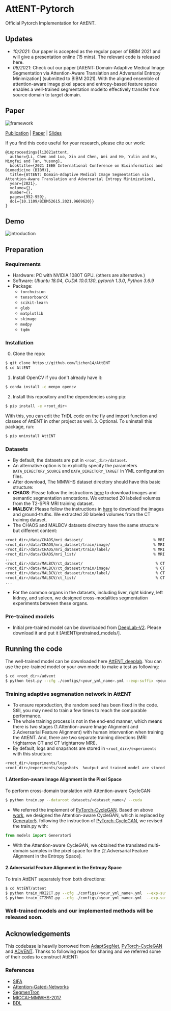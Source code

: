 # AttENT-Pytorch
Official Pytorch Implementation for AttENT.

## Updates
- *10/2021*: Our paper is accepted as the regular paper of BIBM 2021 and will give a presentation online (15 mins). The relevant code is released here.
- *08/2021*: Check out our paper [AttENT: Domain-Adaptive Medical Image Segmentation via Attention-Aware Translation and Adversarial Entropy Minimization] (submitted to BIBM 2021). With the aligned ensemble of attention-aware image pixel space and entropy-based feature space enables a well-trained segmentation modelto effectively transfer from source domain to target domain.

## Paper
![framework](https://github.com/lichen14/AttENT/blob/main/display/framework.png)

[Publication](https://doi.org/10.1109/BIBM52615.2021.9669620) | [Paper](https://github.com/lichen14/lichen14.github.io/blob/a46e4887e2bdb16f5b7c39f8b962ecc580a0e82e/assets/publication/BIBM_ATTENT.pdf) | [Slides](https://github.com/lichen14/AttENT/blob/main/display/BIBM_2021_Presentation-B221-AttENT.pdf)

If you find this code useful for your research, please cite our work:

```
@inproceedings{li2021attent,
  author={Li, Chen and Luo, Xin and Chen, Wei and He, Yulin and Wu, Mingfei and Tan, Yusong}, 
  booktitle={2021 IEEE International Conference on Bioinformatics and Biomedicine (BIBM)},
  title={AttENT: Domain-Adaptive Medical Image Segmentation via Attention-Aware Translation and Adversarial Entropy Minimization},
  year={2021},  
  volume={},  
  number={},  
  pages={952-959},  
  doi={10.1109/BIBM52615.2021.9669620}}
}
```
## Demo
![introduction](https://github.com/lichen14/AttENT/blob/main/display/introduction.png)

## Preparation
### Requirements

- Hardware: PC with NVIDIA 1080T GPU. (others are alternative.)
- Software: *Ubuntu 18.04*, *CUDA 10.0.130*, *pytorch 1.3.0*, *Python 3.6.9*
- Package:
  - `torchvision`
  - `tensorboardX`
  - `scikit-learn`
  - `glob`
  - `matplotlib`
  - `skimage`
  - `medpy`
  - `tqdm`
### Installation
0. Clone the repo:
```bash
$ git clone https://github.com/lichen14/AttENT
$ cd AttENT
```
1. Install OpenCV if you don't already have it:

```bash
$ conda install -c menpo opencv
```
2. Install this repository and the dependencies using pip:
```bash
$ pip install -e <root_dir>
```
With this, you can edit the TriDL code on the fly and import function 
and classes of AttENT in other project as well.
3. Optional. To uninstall this package, run:
```bash
$ pip uninstall AttENT
```

### Datasets
* By default, the datasets are put in ```<root_dir>/dataset```.
* An alternative option is to explicitlly specify the parameters ```DATA_DIRECTORY_SOURCE``` and ```DATA_DIRECTORY_TARGET``` in YML configuration files.
* After download, The MMWHS dataset directory should have this basic structure:
* **CHAOS**: Please follow the instructions [here](https://zenodo.org/record/3431873#.YSyWDC1JnfY/) to download images and semantic segmentation annotations.  We
extracted 20 labeled volumes from the T2-SPIR MRI training dataset.
* **MALBCV**: Please follow the instructions in [here](https://www.synapse.org/#!Synapse:syn3193805/) to download the images and ground-truths. We extracted 30 labeled volumes from the CT training dataset.
* The CHAOS and MALBCV datasets directory have the same structure but different content:
```bash
<root_dir>/data/CHAOS/mri_dataset/                               % MRI samples root
<root_dir>/data/CHAOS/mri_dataset/train/image/                   % MRI images
<root_dir>/data/CHAOS/mri_dataset/train/label/                   % MRI annotation
<root_dir>/data/CHAOS/mri_list/                                  % MRI samples list
...
<root_dir>/data/MALBCV/ct_dataset/                                % CT samples root
<root_dir>/data/MALBCV/ct_dataset/train/image/                    % CT images
<root_dir>/data/MALBCV/ct_dataset/train/label/                    % CT annotation
<root_dir>/data/MALBCV/ct_list/                                   % CT samples list
...
```
* For the common organs in the datasets, including liver, right kidney, left kidney, and spleen, we designed cross-modalities segmentation experiments between these organs.

### Pre-trained models
* Initial pre-trained model can be downloaded from [DeepLab-V2](https://drive.google.com/open?id=1TIrTmFKqEyf3pOKniv8-53m3v9SyBK0u). Please download it and put it [AttENT/pretrained_models/].
  
## Running the code
The well-trained model can be downloaded here [AttENT_deeplab](https://drive.google.com/open?id=1uNIydmPONNh29PeXqCb9MGRAnCWxAu99). You can use the pre-trained model or your own model to make a test as following:
```bash
$ cd <root_dir>/advent
$ python test.py --cfg ./configs/<your_yml_name>.yml --exp-suffix <your_define_suffix>
```
### Training adaptive segmenation network in AttENT
* To ensure reproduction, the random seed has been fixed in the code. Still, you may need to train a few times to reach the comparable performance.
* The whole training process is not in the end-end manner, which means there is two stages (1.Attention-aware Image Alignment and 2.Adversarial Feature Alignment) with human intervention when training the AttENT. And, there are two separate training directions (MRI \rightarrow CT and CT \rightarrow MRI).
* By default, logs and snapshots are stored in ```<root_dir>/experiments``` with this structure:
```bash
<root_dir>/experiments/logs
<root_dir>/experiments/snapshots  %output and trained model are stored in this file.
```

#### 1.Attention-aware Image Alignment in the Pixel Space
To perform cross-domain translation with Attention-aware CycleGAN:
```bash
$ python train.py --dataroot datasets/<dataset_name>/ --cuda
```
* We referred the implement of [PyTorch-CycleGAN](https://github.com/aitorzip/PyTorch-CycleGAN). Based on above [work](https://github.com/aitorzip/PyTorch-CycleGAN/blob/67da8f9e2b69bd68763451803c7700aaccc92f18/models.py#L3), we designed the Attention-aware CycleGAN, which is replaced by [Generator5](https://github.com/lichen14/AttENT/blob/main/attent/models.py). following the instruction of [PyTorch-CycleGAN](https://github.com/aitorzip/PyTorch-CycleGAN/blob/master/README.md), we revised the train.py with: 
```python
from models import Generator5
```
* With the Attention-aware CycleGAN, we obtained the translated multi-domain samples in the pixel space for the [2.Adversarial Feature Alignment in the Entropy Space].

#### 2.Adversarial Feature Alignment in the Entropy Space
To train AttENT separately from both directions: 
```bash
$ cd AttENT/attent
$ python train_MRI2CT.py --cfg ./configs/<your_yml_name>.yml  --exp-suffix <your_define_suffix>  --tensorboard         % using tensorboard
$ python train_CT2MRI.py --cfg ./configs/<your_yml_name>.yml  --exp-suffix <your_define_suffix>  --tensorboard         % using tensorboard
```


### Well-trained models and our implemented methods will be released soon.

## Acknowledgements
This codebase is heavily borrowed from [AdaptSegNet](https://github.com/wasidennis/AdaptSegNet), [PyTorch-CycleGAN](https://github.com/aitorzip/PyTorch-CycleGAN) and [ADVENT](https://github.com/valeoai/ADVENT).
Thanks to following repos for sharing and we referred some of their codes to construct AttENT:
### References
- [SIFA](https://github.com/cchen-cc/SIFA)
- [Attention-Gated-Networks](https://github.com/ozan-oktay/Attention-Gated-Networks)
- [SegmenTron](https://github.com/LikeLy-Journey/SegmenTron)
- [MICCAI-MMWHS-2017](http://www.sdspeople.fudan.edu.cn/zhuangxiahai/0/mmwhs/)
- [BDL](https://github.com/liyunsheng13/BDL)
